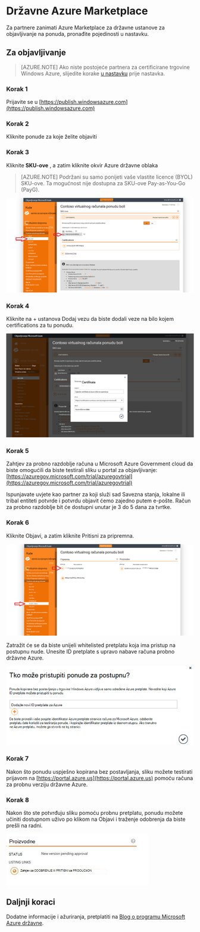 <properties
            pageTitle="Azure državne dokumentaciju | Microsoft Azure"
            description="To omogućuje usporedbu značajki i upute na razvoj aplikacija za državne ustanove Azure."
            services="Azure-Government"
            cloud="gov"
            documentationCenter=""
            authors="tsingh"
            manager="asimm"
            editor=""/>
 
<tags    ms.service="multiple"
            ms.devlang="na"
            ms.topic="article"
            ms.tgt_pltfrm="na"
            ms.workload="azure-government"
            ms.date="10/20/2016"
            ms.author="zakramer;tsingh;divacc"/> 

# <a name="azure-government-marketplace"></a>Državne Azure Marketplace
Za partnere zanimati Azure Marketplace za državne ustanove za objavljivanje na ponuda, pronađite pojedinosti u nastavku.

## <a name="publishing"></a>Za objavljivanje
>[AZURE.NOTE] Ako niste postojeće partnera za certificirane trgovine Windows Azure, slijedite korake [u nastavku](../marketplace-publishing/marketplace-publishing-getting-started.md) prije nastavka.

### <a name="step-1"></a>Korak 1  
Prijavite se u [https://publish.windowsazure.com](https://publish.windowsazure.com)

### <a name="step-2"></a>Korak 2
Kliknite ponude za koje želite objaviti

### <a name="step-3"></a>Korak 3
Kliknite **SKU-ove** , a zatim kliknite okvir Azure državne oblaka

>[AZURE.NOTE] Podržani su samo ponijeti vaše vlastite licence (BYOL) SKU-ove.  Ta mogućnost nije dostupna za SKU-ove Pay-as-You-Go (PayG).

![Zamjenski tekst](./media/government-manage-marketplace-partner-1.png)

### <a name="step-4"></a>Korak 4
Kliknite na + ustanova Dodaj vezu da biste dodali veze na bilo kojem certifications za tu ponudu.

![Zamjenski tekst](./media/government-manage-marketplace-partner-2.png)

### <a name="step-5"></a>Korak 5
Zahtjev za probno razdoblje računa u Microsoft Azure Government cloud da biste omogućili da biste testirali sliku u portal za objavljivanje: [https://azuregov.microsoft.com/trial/azuregovtrial](https://azuregov.microsoft.com/trial/azuregovtrial)

Ispunjavate uvjete kao partner za koji služi sad Savezna stanja, lokalne ili tribal entiteti potvrde i potvrdu objavit ćemo zajedno putem e-pošte.  Račun za probno razdoblje bit će dostupni unutar je 3 do 5 dana za tvrtke.

### <a name="step-6"></a>Korak 6
Kliknite Objavi, a zatim kliknite Pritisni za pripremna. 

![Zamjenski tekst](./media/government-manage-marketplace-partner-3.png)

Zatražit će se da biste unijeli whitelisted pretplatu koja ima pristup na postupnu nude. Unesite ID pretplate s upravo nabave računa probno državne Azure.

![Zamjenski tekst](./media/government-manage-marketplace-partner-4.png)

### <a name="step-7"></a>Korak 7
Nakon što ponudu uspješno kopirana bez postavljanja, sliku možete testirati prijavom na [https://portal.azure.us](https://portal.azure.us) pomoću računa za probnu verziju državne Azure.

### <a name="step-8"></a>Korak 8
Nakon što ste potvrđuju sliku pomoću probnu pretplatu, ponudu možete učiniti dostupnom uživo po klikom na Objavi i traženje odobrenja da biste prešli na radni. 

![Zamjenski tekst](./media/government-manage-marketplace-partner-5.png)

## <a name="next-steps"></a>Daljnji koraci

Dodatne informacije i ažuriranja, pretplatiti na [Blog o programu Microsoft Azure državne](https://blogs.msdn.microsoft.com/azuregov/).

